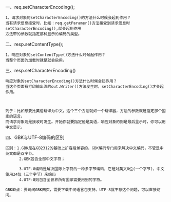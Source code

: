 一、req.setCharacterEncoding();

	1、请求对象的setCharacterEncoding()的方法什么时候会起到作用？
	当有请求信息接受时，比如：req.getParamer()方法接受到请求信息时setCharacterEncoding(),就会起到作用
	方法带的参数就指定那种显示的编码的类型。




二、resp.setContentType();

	1、响应对象的setContentType()方法什么时候起作用？
	当整个页面的加载时就是就会启用。


三、resp.setCharacterEncoding()

	响应对象的setCharacterEncoding()方法什么时候会起作用？
	当这个页面有打印输出流的out.Writer()方法发生时，setCharacterEncoding()才会起作用。



    列子：比如想要比英语翻译为中文，这个三个方法就如一个翻译器，方法的参数就是指定那个国家的语言。
    而请求对象则是接收时发生。开始你就要指定他是英语，响应对象的则是最后显示时，你可以用中文显示。




四、GBK与UTF-8编码的区别

	区别：1.GBK是在GB2312的基础上扩容后兼容的，GBK编码专门用来解决中文编码，不管是中英文都是双字节。
 	      2.GBK包含全部中文字符；

	      3.UTF-8编码是解决国际上字符的一种多字节编码，它是对英文8位(一个字节)，中文使用24位（三个字节）来编码
	      4.UTF-8则包含全世界所有国家需要用到的字符。
	      
	GBK缺点：要访问GBK网页，需要下载中问语言包支持。UTF-8就不存这个问题，可以直接访问。
	
	  